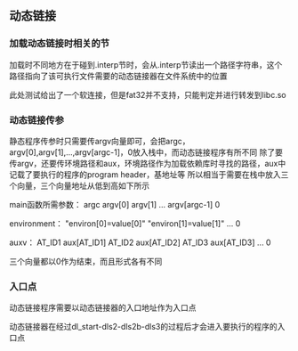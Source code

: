  ## 动态链接
 ### 加载动态链接时相关的节
 加载时不同地方在于碰到.interp节时，会从.interp节读出一个路径字符串，这个路径指向了该可执行文件需要的动态链接器在文件系统中的位置

 此处测试给出了一个软连接，但是fat32并不支持，只能判定并进行转发到libc.so

 ### 动态链接传参
 静态程序传参时只需要传argv向量即可，会把argc，argv[0],argv[1],...,argv[argc-1]，0放入栈中，而动态链接程序有所不同
 除了要传argv，还要传环境路径和aux，环境路径作为加载依赖库时寻找的路径，aux中记载了要执行的程序的program header，基地址等
 所以相当于需要在栈中放入三个向量，三个向量地址从低到高如下所示

main函数所需参数： argc argv[0] argv[1] ... argv[argc-1] 0

environment： "environ[0]=value[0]" "environ[1]=value[1]" ... 0

auxv： AT_ID1 aux[AT_ID1] AT_ID2 aux[AT_ID2] AT_ID3 aux[AT_ID3] ... 0

三个向量都以0作为结束，而且形式各有不同
 

 ### 入口点
 动态链接程序需要以动态链接器的入口地址作为入口点
 
 动态链接器在经过dl_start-dls2-dls2b-dls3的过程后才会进入要执行的程序的入口点